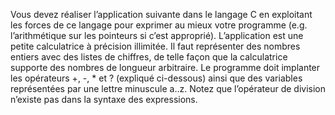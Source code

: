 Vous devez réaliser l’application suivante dans le langage C en exploitant les forces de ce langage
pour exprimer au mieux votre programme (e.g. l’arithmétique sur les pointeurs si c’est approprié).
L’application est une petite calculatrice à précision illimitée. Il faut représenter des nombres
entiers avec des listes de chiffres, de telle façon que la calculatrice supporte des nombres de longueur
arbitraire. Le programme doit implanter les opérateurs +, -, * et ? (expliqué ci-dessous) ainsi que
des variables représentées par une lettre minuscule a..z. Notez que l’opérateur de division n’existe
pas dans la syntaxe des expressions.

